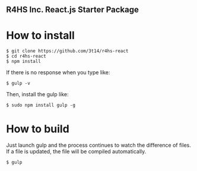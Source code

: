 R4HS Inc. React.js Starter Package
--------------------------------------------------------------------------------

# How to install
```
$ git clone https://github.com/3t14/r4hs-react
$ cd r4hs-react
$ npm install
```

If there is no response when you type like:
```
$ gulp -v
```

Then, install the gulp like:
```
$ sudo npm install gulp -g
```


# How to build

Just launch gulp and the process continues to watch the difference of files. If a file is updated, the file will be compiled automatically.
```
$ gulp
```

